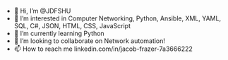 - 👋 Hi, I’m @JDFSHU
- 👀 I’m interested in Computer Networking, Python, Ansible, XML, YAML, SQL, C#, JSON, HTML, CSS, JavaScript
- 🌱 I’m currently learning Python
- 💞️ I’m looking to collaborate on Network automation!
- 📫 How to reach me linkedin.com/in/jacob-frazer-7a3666222

